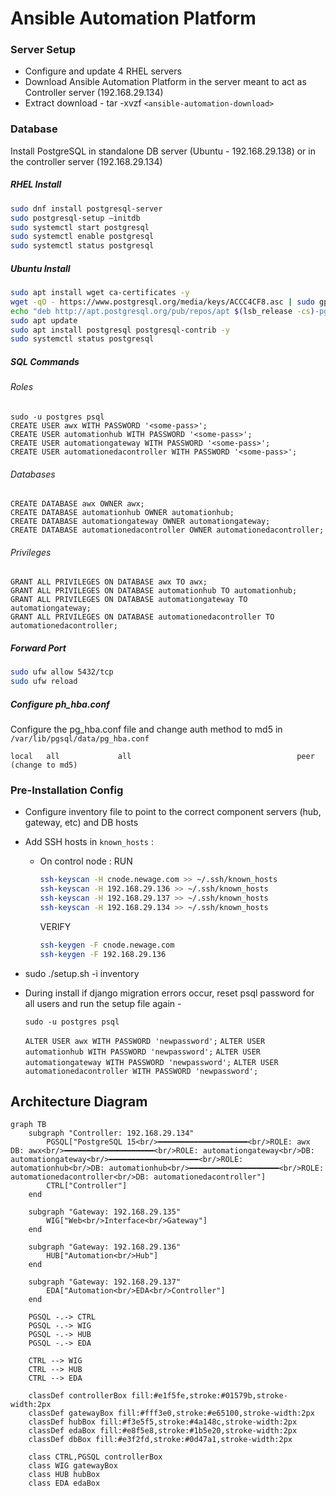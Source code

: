 # Ansible Automation Platform

### Server Setup

- Configure and update 4 RHEL servers
- Download Ansible Automation Platform in the server meant to act as Controller server (192.168.29.134)
- Extract download - tar -xvzf `<ansible-automation-download>`

### Database

Install PostgreSQL in standalone DB server (Ubuntu - 192.168.29.138) or in the controller server (192.168.29.134)

##### RHEL Install

```bash
sudo dnf install postgresql-server
sudo postgresql-setup —initdb
sudo systemctl start postgresql
sudo systemctl enable postgresql
sudo systemctl status postgresql
```

##### Ubuntu Install

```bash
sudo apt install wget ca-certificates -y
wget -qO - https://www.postgresql.org/media/keys/ACCC4CF8.asc | sudo gpg --dearmor -o /etc/apt/trusted.gpg.d/postgresql.gpg
echo "deb http://apt.postgresql.org/pub/repos/apt $(lsb_release -cs)-pgdg main" | sudo tee /etc/apt/sources.list.d/pgdg.list
sudo apt update
sudo apt install postgresql postgresql-contrib -y
sudo systemctl status postgresql
```

##### SQL Commands

###### Roles

```pgsql
sudo -u postgres psql
CREATE USER awx WITH PASSWORD '<some-pass>';
CREATE USER automationhub WITH PASSWORD '<some-pass>';
CREATE USER automationgateway WITH PASSWORD '<some-pass>';
CREATE USER automationedacontroller WITH PASSWORD '<some-pass>';
```

###### Databases

```pgsql
CREATE DATABASE awx OWNER awx;
CREATE DATABASE automationhub OWNER automationhub;
CREATE DATABASE automationgateway OWNER automationgateway;
CREATE DATABASE automationedacontroller OWNER automationedacontroller;
```

###### Privileges

```pgsql
GRANT ALL PRIVILEGES ON DATABASE awx TO awx;
GRANT ALL PRIVILEGES ON DATABASE automationhub TO automationhub;
GRANT ALL PRIVILEGES ON DATABASE automationgateway TO automationgateway;
GRANT ALL PRIVILEGES ON DATABASE automationedacontroller TO automationedacontroller;
```

##### Forward Port

```bash
sudo ufw allow 5432/tcp
sudo ufw reload
```

##### Configure ph_hba.conf

Configure the pg_hba.conf file and change auth method to md5 in `/var/lib/pgsql/data/pg_hba.conf`

`local   all             all                                     peer (change to md5)`

### Pre-Installation Config

- Configure inventory file to point to the correct component servers (hub, gateway, etc) and DB hosts
- Add SSH hosts in `known_hosts` :

  - On control node :
    RUN

    ```bash
    ssh-keyscan -H cnode.newage.com >> ~/.ssh/known_hosts
    ssh-keyscan -H 192.168.29.136 >> ~/.ssh/known_hosts
    ssh-keyscan -H 192.168.29.137 >> ~/.ssh/known_hosts
    ssh-keyscan -H 192.168.29.134 >> ~/.ssh/known_hosts
    ```

    VERIFY

    ```bash
    ssh-keygen -F cnode.newage.com
    ssh-keygen -F 192.168.29.136
    ```

- sudo ./setup.sh -i inventory
- During install if django migration errors occur, reset psql password for all users and run the setup file again -

  `sudo -u postgres psql`

  `ALTER USER awx WITH PASSWORD 'newpassword';`
  `ALTER USER automationhub WITH PASSWORD 'newpassword';`
  `ALTER USER automationgateway WITH PASSWORD 'newpassword';`
  `ALTER USER automationedacontroller WITH PASSWORD 'newpassword';`

## Architecture Diagram

```mermaid
graph TB
    subgraph "Controller: 192.168.29.134"
        PGSQL["PostgreSQL 15<br/>━━━━━━━━━━━━━━━━━━━━<br/>ROLE: awx DB: awx<br/>━━━━━━━━━━━━━━━━━━━━<br/>ROLE: automationgateway<br/>DB: automationgateway<br/>━━━━━━━━━━━━━━━━━━━━<br/>ROLE: automationhub<br/>DB: automationhub<br/>━━━━━━━━━━━━━━━━━━━━<br/>ROLE: automationedacontroller<br/>DB: automationedacontroller"]
        CTRL["Controller"]
    end

    subgraph "Gateway: 192.168.29.135"
        WIG["Web<br/>Interface<br/>Gateway"]
    end

    subgraph "Gateway: 192.168.29.136"
        HUB["Automation<br/>Hub"]
    end

    subgraph "Gateway: 192.168.29.137"
        EDA["Automation<br/>EDA<br/>Controller"]
    end

    PGSQL -.-> CTRL
    PGSQL -.-> WIG
    PGSQL -.-> HUB
    PGSQL -.-> EDA

    CTRL --> WIG
    CTRL --> HUB
    CTRL --> EDA

    classDef controllerBox fill:#e1f5fe,stroke:#01579b,stroke-width:2px
    classDef gatewayBox fill:#fff3e0,stroke:#e65100,stroke-width:2px
    classDef hubBox fill:#f3e5f5,stroke:#4a148c,stroke-width:2px
    classDef edaBox fill:#e8f5e8,stroke:#1b5e20,stroke-width:2px
    classDef dbBox fill:#e3f2fd,stroke:#0d47a1,stroke-width:2px

    class CTRL,PGSQL controllerBox
    class WIG gatewayBox
    class HUB hubBox
    class EDA edaBox
```
